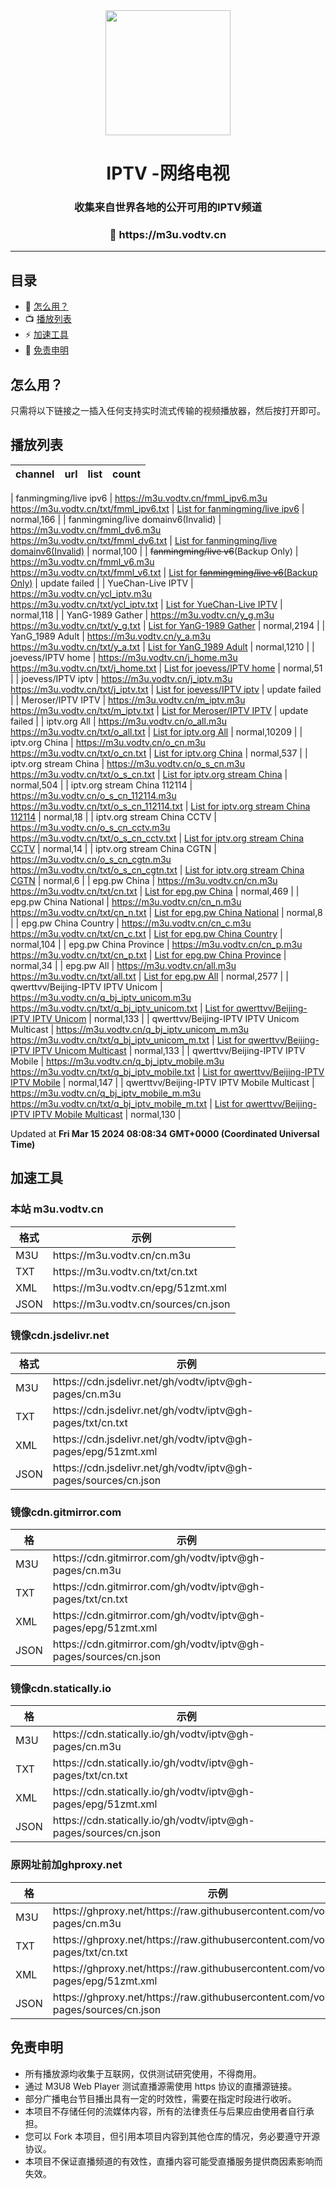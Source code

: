 <div align="center">
<img src="https://vodtv.gitee.io/img/iptv/logo.png" height="200"/>
<h1 align="center">IPTV -网络电视</h1>
<h3>收集来自世界各地的公开可用的IPTV频道</h3>
<h3>🔗 https://m3u.vodtv.cn</h3>
</div>

---
## 目录

- 🚀 [怎么用？](#怎么用？)
- 📺 [播放列表](#播放列表)
- ⚡️ [加速工具](#加速工具)
- 📖 [免责申明](#免责申明)

##  怎么用？

只需将以下链接之一插入任何支持实时流式传输的视频播放器，然后按打开即可。

## 播放列表

| channel | url | list | count |
| ------- | --- | ---- | ----- |

| fanmingming/live ipv6 | <https://m3u.vodtv.cn/fmml_ipv6.m3u> <br> <https://m3u.vodtv.cn/txt/fmml_ipv6.txt> | [List for fanmingming/live ipv6](https://m3u.vodtv.cn/list/fmml_ipv6.list) | normal,166 |
| fanmingming/live domainv6(Invalid) | <https://m3u.vodtv.cn/fmml_dv6.m3u> <br> <https://m3u.vodtv.cn/txt/fmml_dv6.txt> | [List for fanmingming/live domainv6(Invalid)](https://m3u.vodtv.cn/list/fmml_dv6.list) | normal,100 |
| ~~fanmingming/live v6~~(Backup Only) | <https://m3u.vodtv.cn/fmml_v6.m3u> <br> <https://m3u.vodtv.cn/txt/fmml_v6.txt> | [List for ~~fanmingming/live v6~~(Backup Only)](https://m3u.vodtv.cn/list/fmml_v6.list) | update failed |
| YueChan-Live IPTV | <https://m3u.vodtv.cn/ycl_iptv.m3u> <br> <https://m3u.vodtv.cn/txt/ycl_iptv.txt> | [List for YueChan-Live IPTV](https://m3u.vodtv.cn/list/ycl_iptv.list) | normal,118 |
| YanG-1989 Gather | <https://m3u.vodtv.cn/y_g.m3u> <br> <https://m3u.vodtv.cn/txt/y_g.txt> | [List for YanG-1989 Gather](https://m3u.vodtv.cn/list/y_g.list) | normal,2194 |
| YanG_1989 Adult | <https://m3u.vodtv.cn/y_a.m3u> <br> <https://m3u.vodtv.cn/txt/y_a.txt> | [List for YanG_1989 Adult](https://m3u.vodtv.cn/list/y_a.list) | normal,1210 |
| joevess/IPTV home | <https://m3u.vodtv.cn/j_home.m3u> <br> <https://m3u.vodtv.cn/txt/j_home.txt> | [List for joevess/IPTV home](https://m3u.vodtv.cn/list/j_home.list) | normal,51 |
| joevess/IPTV iptv | <https://m3u.vodtv.cn/j_iptv.m3u> <br> <https://m3u.vodtv.cn/txt/j_iptv.txt> | [List for joevess/IPTV iptv](https://m3u.vodtv.cn/list/j_iptv.list) | update failed |
| Meroser/IPTV IPTV | <https://m3u.vodtv.cn/m_iptv.m3u> <br> <https://m3u.vodtv.cn/txt/m_iptv.txt> | [List for Meroser/IPTV IPTV](https://m3u.vodtv.cn/list/m_iptv.list) | update failed |
| iptv.org All | <https://m3u.vodtv.cn/o_all.m3u> <br> <https://m3u.vodtv.cn/txt/o_all.txt> | [List for iptv.org All](https://m3u.vodtv.cn/list/o_all.list) | normal,10209 |
| iptv.org China | <https://m3u.vodtv.cn/o_cn.m3u> <br> <https://m3u.vodtv.cn/txt/o_cn.txt> | [List for iptv.org China](https://m3u.vodtv.cn/list/o_cn.list) | normal,537 |
| iptv.org stream China | <https://m3u.vodtv.cn/o_s_cn.m3u> <br> <https://m3u.vodtv.cn/txt/o_s_cn.txt> | [List for iptv.org stream China](https://m3u.vodtv.cn/list/o_s_cn.list) | normal,504 |
| iptv.org stream China 112114 | <https://m3u.vodtv.cn/o_s_cn_112114.m3u> <br> <https://m3u.vodtv.cn/txt/o_s_cn_112114.txt> | [List for iptv.org stream China 112114](https://m3u.vodtv.cn/list/o_s_cn_112114.list) | normal,18 |
| iptv.org stream China CCTV | <https://m3u.vodtv.cn/o_s_cn_cctv.m3u> <br> <https://m3u.vodtv.cn/txt/o_s_cn_cctv.txt> | [List for iptv.org stream China CCTV](https://m3u.vodtv.cn/list/o_s_cn_cctv.list) | normal,14 |
| iptv.org stream China CGTN | <https://m3u.vodtv.cn/o_s_cn_cgtn.m3u> <br> <https://m3u.vodtv.cn/txt/o_s_cn_cgtn.txt> | [List for iptv.org stream China CGTN](https://m3u.vodtv.cn/list/o_s_cn_cgtn.list) | normal,6 |
| epg.pw China | <https://m3u.vodtv.cn/cn.m3u> <br> <https://m3u.vodtv.cn/txt/cn.txt> | [List for epg.pw China](https://m3u.vodtv.cn/list/cn.list) | normal,469 |
| epg.pw China National | <https://m3u.vodtv.cn/cn_n.m3u> <br> <https://m3u.vodtv.cn/txt/cn_n.txt> | [List for epg.pw China National](https://m3u.vodtv.cn/list/cn_n.list) | normal,8 |
| epg.pw China Country | <https://m3u.vodtv.cn/cn_c.m3u> <br> <https://m3u.vodtv.cn/txt/cn_c.txt> | [List for epg.pw China Country](https://m3u.vodtv.cn/list/cn_c.list) | normal,104 |
| epg.pw China Province | <https://m3u.vodtv.cn/cn_p.m3u> <br> <https://m3u.vodtv.cn/txt/cn_p.txt> | [List for epg.pw China Province](https://m3u.vodtv.cn/list/cn_p.list) | normal,34 |
| epg.pw All | <https://m3u.vodtv.cn/all.m3u> <br> <https://m3u.vodtv.cn/txt/all.txt> | [List for epg.pw All](https://m3u.vodtv.cn/list/all.list) | normal,2577 |
| qwerttvv/Beijing-IPTV IPTV Unicom | <https://m3u.vodtv.cn/q_bj_iptv_unicom.m3u> <br> <https://m3u.vodtv.cn/txt/q_bj_iptv_unicom.txt> | [List for qwerttvv/Beijing-IPTV IPTV Unicom](https://m3u.vodtv.cn/list/q_bj_iptv_unicom.list) | normal,133 |
| qwerttvv/Beijing-IPTV IPTV Unicom Multicast | <https://m3u.vodtv.cn/q_bj_iptv_unicom_m.m3u> <br> <https://m3u.vodtv.cn/txt/q_bj_iptv_unicom_m.txt> | [List for qwerttvv/Beijing-IPTV IPTV Unicom Multicast](https://m3u.vodtv.cn/list/q_bj_iptv_unicom_m.list) | normal,133 |
| qwerttvv/Beijing-IPTV IPTV Mobile | <https://m3u.vodtv.cn/q_bj_iptv_mobile.m3u> <br> <https://m3u.vodtv.cn/txt/q_bj_iptv_mobile.txt> | [List for qwerttvv/Beijing-IPTV IPTV Mobile](https://m3u.vodtv.cn/list/q_bj_iptv_mobile.list) | normal,147 |
| qwerttvv/Beijing-IPTV IPTV Mobile Multicast | <https://m3u.vodtv.cn/q_bj_iptv_mobile_m.m3u> <br> <https://m3u.vodtv.cn/txt/q_bj_iptv_mobile_m.txt> | [List for qwerttvv/Beijing-IPTV IPTV Mobile Multicast](https://m3u.vodtv.cn/list/q_bj_iptv_mobile_m.list) | normal,130 |

Updated at **Fri Mar 15 2024 08:08:34 GMT+0000 (Coordinated Universal Time)**

## 加速工具

### 本站 m3u.vodtv.cn

<table>
  <thead>
    <tr>
      <th>格式</th>
      <th>示例 </th>
    </tr>
  </thead>
  <tbody>
    <tr>
      <td>M3U</td>
      <td>https://m3u.vodtv.cn/cn.m3u</td>
    </tr>
     <tr>
      <td>TXT</td>
      <td>https://m3u.vodtv.cn/txt/cn.txt</td>
    </tr>
    <tr>
      <td>XML</td>
      <td>https://m3u.vodtv.cn/epg/51zmt.xml</td>
    </tr>
    <tr>
      <td>JSON</td>
      <td>https://m3u.vodtv.cn/sources/cn.json</td>
    </tr>
  </tbody>
</table>

### 镜像cdn.jsdelivr.net

<table>
  <thead>
    <tr>
      <th>格式</th>
      <th>示例 </th>
    </tr>
  </thead>
  <tbody>
    <tr>
      <td>M3U</td>
      <td>https://cdn.jsdelivr.net/gh/vodtv/iptv@gh-pages/cn.m3u</td>
    </tr>
     <tr>
      <td>TXT</td>
      <td>https://cdn.jsdelivr.net/gh/vodtv/iptv@gh-pages/txt/cn.txt</td>
    </tr>
    <tr>
      <td>XML</td>
      <td>https://cdn.jsdelivr.net/gh/vodtv/iptv@gh-pages/epg/51zmt.xml</td>
    </tr>
    <tr>
      <td>JSON</td>
      <td>https://cdn.jsdelivr.net/gh/vodtv/iptv@gh-pages/sources/cn.json</td>
    </tr>
  </tbody>
</table>

### 镜像cdn.gitmirror.com

<table>
  <thead>
    <tr>
      <th>格</th>
      <th>示例 </th>
    </tr>
  </thead>
  <tbody>
    <tr>
      <td>M3U</td>
      <td>https://cdn.gitmirror.com/gh/vodtv/iptv@gh-pages/cn.m3u</td>
    </tr>
     <tr>
      <td>TXT</td>
      <td>https://cdn.gitmirror.com/gh/vodtv/iptv@gh-pages/txt/cn.txt</td>
    </tr>
    <tr>
      <td>XML</td>
      <td>https://cdn.gitmirror.com/gh/vodtv/iptv@gh-pages/epg/51zmt.xml</td>
    </tr>
    <tr>
      <td>JSON</td>
      <td>https://cdn.gitmirror.com/gh/vodtv/iptv@gh-pages/sources/cn.json</td>
    </tr>
  </tbody>
</table>

### 镜像cdn.statically.io

<table>
  <thead>
    <tr>
      <th>格</th>
      <th>示例 </th>
    </tr>
  </thead>
  <tbody>
    <tr>
      <td>M3U</td>
      <td>https://cdn.statically.io/gh/vodtv/iptv@gh-pages/cn.m3u</td>
    </tr>
     <tr>
      <td>TXT</td>
      <td>https://cdn.statically.io/gh/vodtv/iptv@gh-pages/txt/cn.txt</td>
    </tr>
    <tr>
      <td>XML</td>
      <td>https://cdn.statically.io/gh/vodtv/iptv@gh-pages/epg/51zmt.xml</td>
    </tr>
    <tr>
      <td>JSON</td>
      <td>https://cdn.statically.io/gh/vodtv/iptv@gh-pages/sources/cn.json</td>
    </tr>
  </tbody>
</table>

### 原网址前加ghproxy.net

<table>
  <thead>
    <tr>
      <th>格</th>
      <th>示例 </th>
    </tr>
  </thead>
   <tbody>
    <tr>
      <td>M3U</td>
      <td>https://ghproxy.net/https://raw.githubusercontent.com/vodtv/iptv/gh-pages/cn.m3u</td>
    </tr>
     <tr>
      <td>TXT</td>
      <td>https://ghproxy.net/https://raw.githubusercontent.com/vodtv/iptv/gh-pages/txt/cn.txt</td>
    </tr>
    <tr>
      <td>XML</td>
      <td>https://ghproxy.net/https://raw.githubusercontent.com/vodtv/iptv/gh-pages/epg/51zmt.xml</td>
    </tr>
    <tr>
      <td>JSON</td>
      <td>https://ghproxy.net/https://raw.githubusercontent.com/vodtv/iptv/gh-pages/sources/cn.json</td>
    </tr>
  </tbody>
</table>

## 免责申明

- 所有播放源均收集于互联网，仅供测试研究使用，不得商用。
- 通过 M3U8 Web Player 测试直播源需使用 https 协议的直播源链接。
- 部分广播电台节目播出具有一定的时效性，需要在指定时段进行收听。
- 本项目不存储任何的流媒体内容，所有的法律责任与后果应由使用者自行承担。
- 您可以 Fork 本项目，但引用本项目内容到其他仓库的情况，务必要遵守开源协议。
- 本项目不保证直播频道的有效性，直播内容可能受直播服务提供商因素影响而失效。
